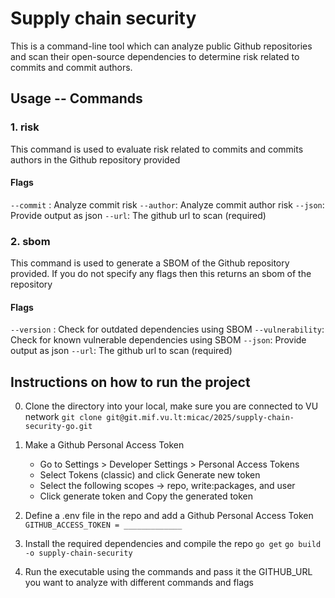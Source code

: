 # Supply chain security
This is a command-line tool which can analyze public Github repositories and scan their open-source dependencies to determine risk related to commits and commit authors.

## Usage -- Commands
### 1. risk
This command is used to evaluate risk related to commits and commits authors in the Github repository provided
#### Flags
`--commit` : Analyze commit risk
`--author`: Analyze commit author risk 
`--json`: Provide output as json
`--url`: The github url to scan (required)

### 2. sbom
This command is used to generate a SBOM of the Github repository provided. If you do not specify any flags then this returns an sbom of the repository
#### Flags
`--version` : Check for outdated dependencies using SBOM
`--vulnerability`: Check for known vulnerable dependencies using SBOM
`--json`: Provide output as json
`--url`: The github url to scan (required)

## Instructions on how to run the project

0. Clone the directory into your local, make sure you are connected to VU network
`git clone git@git.mif.vu.lt:micac/2025/supply-chain-security-go.git`

1. Make a Github Personal Access Token
    - Go to Settings > Developer Settings > Personal Access Tokens
    - Select Tokens (classic) and click Generate new token
    - Select the following scopes -> repo, write:packages, and user
    - Click generate token and Copy the generated token

2. Define a .env file in the repo and add a Github Personal Access Token
`GITHUB_ACCESS_TOKEN = _____________`

3. Install the required dependencies and compile the repo
`go get`
`go build -o supply-chain-security`

4. Run the executable using the commands and pass it the GITHUB_URL you want to analyze with different commands and flags

    





